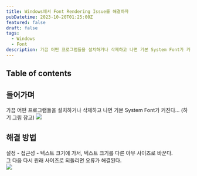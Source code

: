 ```yaml
---
title: Windows에서 Font Rendering Issue를 해결하자
pubDatetime: 2023-10-20T01:25:00Z
featured: false
draft: false
tags:
  - Windows
  - Font
description: 가끔 어떤 프로그램들을 설치하거나 삭제하고 나면 기본 System Font가 커진다...
---
```


## Table of contents

## 들어가며

가끔 어떤 프로그램들을 설치하거나 삭제하고 나면 기본 System Font가 커진다... (하기 그림 참고)
![](https://res.cloudinary.com/gyunseo-blog/image/upload/v1698669625/analyze-cause-of-bsod-1696158899126.jpeg)

## 해결 방법

설정 - 접근성 - 텍스트 크기에 가서, 텍스트 크기를 다른 아무 사이즈로 바꾼다.  
그 다음 다시 원래 사이즈로 되돌리면 오류가 해결된다.  
![](https://res.cloudinary.com/gyunseo-blog/image/upload/v1698669625/resolve-font-rendering-issue-on-windows-1697732807935.jpeg)
